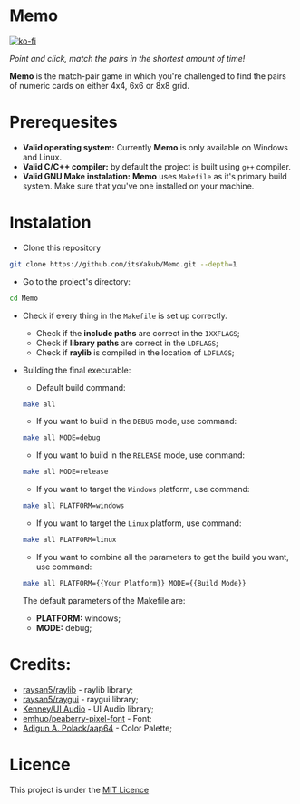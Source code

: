 # Memo
[![ko-fi](https://ko-fi.com/img/githubbutton_sm.svg)](https://ko-fi.com/P5P8U0T3I)

<i>Point and click, match the pairs in the shortest amount of time!</i>

<b>Memo</b> is the match-pair game in which you're challenged to find the pairs of numeric cards on either 4x4, 6x6 or 8x8 grid.

# Prerequesites
- <b>Valid operating system:</b> Currently <b>Memo</b> is only available on Windows and Linux.
- <b>Valid C/C++ compiler:</b> by default the project is built using `g++` compiler. 
- <b>Valid GNU Make instalation:</b> <b>Memo</b> uses `Makefile` as it's primary build system. Make sure that you've one installed on your machine.

# Instalation
- Clone this repository
```bash
git clone https://github.com/itsYakub/Memo.git --depth=1
```
- Go to the project's directory:
```bash
cd Memo
```
- Check if every thing in the `Makefile` is set up correctly.
    - Check if the <b>include paths</b> are correct in the `IXXFLAGS`;
    - Check if <b>library paths</b> are correct in the `LDFLAGS`;
    - Check if <b>raylib</b> is compiled in the location of `LDFLAGS`;
- Building the final executable:
    - Default build command:
    ```bash
    make all
    ```
    - If you want to build in the `DEBUG` mode, use command:
    ```bash
    make all MODE=debug
    ```
    - If you want to build in the `RELEASE` mode, use command:
    ```bash
    make all MODE=release
    ```
    - If you want to target the `Windows` platform, use command:
    ```bash
    make all PLATFORM=windows
    ```
    - If you want to target the `Linux` platform, use command:
    ```bash
    make all PLATFORM=linux
    ```
    - If you want to combine all the parameters to get the build you want, use command:
    ```bash
    make all PLATFORM={{Your Platform}} MODE={{Build Mode}}
    ```

    The default parameters of the Makefile are:
    - <b>PLATFORM:</b> windows;
    - <b>MODE:</b> debug;

# Credits:
- [raysan5/raylib](https://github.com/raysan5/raylib) - raylib library;
- [raysan5/raygui](https://github.com/raysan5/raygui) - raygui library;
- [Kenney/UI Audio](https://www.kenney.nl/assets/ui-audio) - UI Audio library;
- [emhuo/peaberry-pixel-font](https://emhuo.itch.io/peaberry-pixel-font?download) - Font;
- [Adigun A. Polack/aap64](https://lospec.com/palette-list/aap-64) - Color Palette;

# Licence
This project is under the [MIT Licence](https://github.com/itsYakub/Memo/LICENCE)